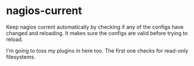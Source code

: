 nagios-current
==============

Keep nagios current automatically by checking if any of the configs have changed and reloading.
It makes sure the configs are valid before trying to reload.

I'm going to toss my plugins in here too.  The first one checks for read-only filesystems.
